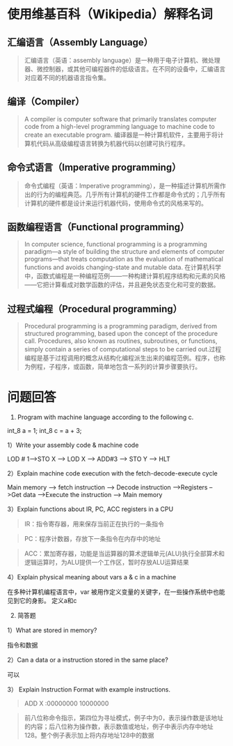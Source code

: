# [](#header-1)使用维基百科（Wikipedia）解释名词
## [](#header-2)汇编语言（Assembly Language）
> 汇编语言（英语：assembly language）是一种用于电子计算机、微处理器、微控制器，或其他可编程器件的低级语言。在不同的设备中，汇编语言对应着不同的机器语言指令集。
## [](#header-2)编译（Compiler） 
> A compiler is computer software that primarily translates computer code from a high-level programming language to machine code to create an executable program. 编译器是一种计算机软件，主要用于将计算机代码从高级编程语言转换为机器代码以创建可执行程序。 
## [](#header-2)命令式语言（Imperative programming） 
> 命令式编程（英语：Imperative programming），是一种描述计算机所需作出的行为的编程典范。几乎所有计算机的硬件工作都是命令式的；几乎所有计算机的硬件都是设计来运行机器代码，使用命令式的风格来写的。
## [](#header-2)函数编程语言（Functional programming）
>  In computer science, functional programming is a programming paradigm—a style of building the structure and elements of computer programs—that treats computation as the evaluation of mathematical functions and avoids changing-state and mutable data. 在计算机科学中，函数式编程是一种编程范例——一种构建计算机程序结构和元素的风格——它把计算看成对数学函数的评估，并且避免状态变化和可变的数据。 
## [](#header-2)过程式编程（Procedural programming）
> Procedural programming is a programming paradigm, derived from structured programming, based upon the concept of the procedure call. Procedures, also known as routines, subroutines, or functions, simply contain a series of computational steps to be carried out.过程编程是基于过程调用的概念从结构化编程派生出来的编程范例。程序，也称为例程，子程序，或函数，简单地包含一系列的计算步骤要执行。
# [](#header-1)问题回答
1. Program with machine language according to the following c. 



int_8 a = 1;  int_8 c = a + 3;



1）Write your assembly code & machine code 



LOD # 1–>STO X –> LOD X –> ADD#3 –> STO Y –> HLT



2）Explain machine code execution with the fetch-decode-execute cycle 


Main memory –> fetch instruction –> Decode instruction –>Registers –>Get data –>Execute the instruction –> Main memory


3）Explain functions about  IR, PC, ACC registers in a CPU

> IR：指令寄存器，用来保存当前正在执行的一条指令 

> PC：程序计数器，存放下一条指令在内存中的地址 

> ACC：累加寄存器，功能是当运算器的算术逻辑单元(ALU)执行全部算术和逻辑运算时，为ALU提供一个工作区，暂时存放ALU运算结果


4）Explain physical meaning about vars a & c in a machine


在多种计算机编程语言中，var 被用作定义变量的关键字，在一些操作系统中也能见到它的身影。
定义a和c

2. 简答题 


1）What are stored in memory? 


指令和数据



2）Can a data or a instruction stored in the same place? 



可以



3） Explain Instruction Format with example instructions.


> ADD X :00000000 10000000

> 前八位称命令指示，第四位为寻址模式，例子中为0，表示操作数是该地址的内容；后八位称为操作数，表示数值或地址，例子中表示内存中地址128。整个例子表示加上将内存地址128中的数据